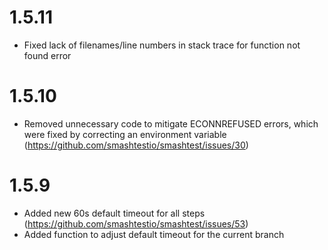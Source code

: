 # 1.5.11

- Fixed lack of filenames/line numbers in stack trace for function not found error

# 1.5.10

- Removed unnecessary code to mitigate ECONNREFUSED errors, which were fixed by correcting an environment variable (https://github.com/smashtestio/smashtest/issues/30)

# 1.5.9

- Added new 60s default timeout for all steps (https://github.com/smashtestio/smashtest/issues/53)
- Added function to adjust default timeout for the current branch
